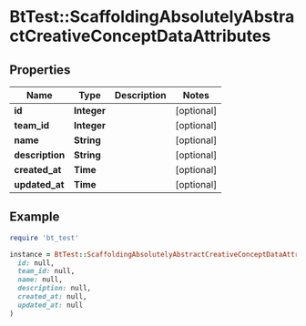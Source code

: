 # BtTest::ScaffoldingAbsolutelyAbstractCreativeConceptDataAttributes

## Properties

| Name | Type | Description | Notes |
| ---- | ---- | ----------- | ----- |
| **id** | **Integer** |  | [optional] |
| **team_id** | **Integer** |  | [optional] |
| **name** | **String** |  | [optional] |
| **description** | **String** |  | [optional] |
| **created_at** | **Time** |  | [optional] |
| **updated_at** | **Time** |  | [optional] |

## Example

```ruby
require 'bt_test'

instance = BtTest::ScaffoldingAbsolutelyAbstractCreativeConceptDataAttributes.new(
  id: null,
  team_id: null,
  name: null,
  description: null,
  created_at: null,
  updated_at: null
)
```

